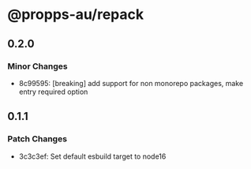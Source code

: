# @propps-au/repack

## 0.2.0

### Minor Changes

- 8c99595: [breaking] add support for non monorepo packages, make entry required option

## 0.1.1

### Patch Changes

- 3c3c3ef: Set default esbuild target to node16
